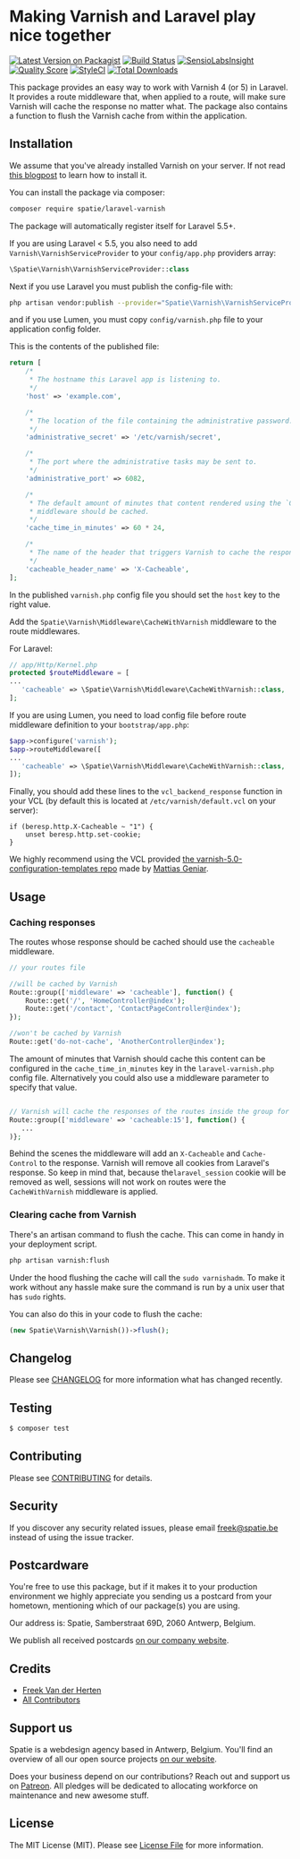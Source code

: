 # Making Varnish and Laravel play nice together

[![Latest Version on Packagist](https://img.shields.io/packagist/v/spatie/laravel-varnish.svg?style=flat-square)](https://packagist.org/packages/spatie/laravel-varnish)
[![Build Status](https://img.shields.io/travis/spatie/laravel-varnish/master.svg?style=flat-square)](https://travis-ci.org/spatie/laravel-varnish)
[![SensioLabsInsight](https://img.shields.io/sensiolabs/i/d884a8bb-d97c-4e9c-a2f0-3e673e80add3.svg?style=flat-square)](https://insight.sensiolabs.com/projects/d884a8bb-d97c-4e9c-a2f0-3e673e80add3)
[![Quality Score](https://img.shields.io/scrutinizer/g/spatie/laravel-varnish.svg?style=flat-square)](https://scrutinizer-ci.com/g/spatie/laravel-varnish)
[![StyleCI](https://styleci.io/repos/72834357/shield?branch=master)](https://styleci.io/repos/72834357)
[![Total Downloads](https://img.shields.io/packagist/dt/spatie/laravel-varnish.svg?style=flat-square)](https://packagist.org/packages/spatie/laravel-varnish)

This package provides an easy way to work with Varnish 4 (or 5) in Laravel. It provides a route middleware that, when applied to a route, will make sure Varnish will cache the response no matter what. The package also contains a function to flush the Varnish cache from within the application.

## Installation

We assume that you've already installed Varnish on your server. If not read [this blogpost](https://murze.be/2017/01/varnish-on-a-laravel-forge-server/) to learn how to install it.


You can install the package via composer:

``` bash
composer require spatie/laravel-varnish
```

The package will automatically register itself for Laravel 5.5+. 

If you are using Laravel < 5.5, you also need to add `Varnish\VarnishServiceProvider` to your `config/app.php` providers array:
```php
\Spatie\Varnish\VarnishServiceProvider::class
```
Next if you use Laravel you must publish the config-file with:

```bash
php artisan vendor:publish --provider="Spatie\Varnish\VarnishServiceProvider" --tag="config"
```
and if you use Lumen, you must copy `config/varnish.php` file to your application config folder.

This is the contents of the published file:

```php
return [
    /*
     * The hostname this Laravel app is listening to.
     */
    'host' => 'example.com',

    /*
     * The location of the file containing the administrative password.
     */
    'administrative_secret' => '/etc/varnish/secret',

    /*
     * The port where the administrative tasks may be sent to.
     */
    'administrative_port' => 6082,

    /*
     * The default amount of minutes that content rendered using the `CacheWithVarnish`
     * middleware should be cached.
     */
    'cache_time_in_minutes' => 60 * 24,

    /*
     * The name of the header that triggers Varnish to cache the response.
     */
    'cacheable_header_name' => 'X-Cacheable',
];
```

In the published `varnish.php` config file you should set the `host` key to the right value.

Add the `Spatie\Varnish\Middleware\CacheWithVarnish` middleware to the route middlewares.

For Laravel:
```php
// app/Http/Kernel.php
protected $routeMiddleware = [
...
   'cacheable' => \Spatie\Varnish\Middleware\CacheWithVarnish::class,
];
```
If you are using Lumen, you need to load config file before route middleware definition to your `bootstrap/app.php`:
```php
$app->configure('varnish');
$app->routeMiddleware([
...
   'cacheable' => \Spatie\Varnish\Middleware\CacheWithVarnish::class,
]);
```
Finally, you should add these lines to the `vcl_backend_response` function in your VCL (by default this is located at `/etc/varnish/default.vcl` on your server):

```
if (beresp.http.X-Cacheable ~ "1") {
    unset beresp.http.set-cookie;
}
```

We highly recommend using the VCL provided [the varnish-5.0-configuration-templates repo](https://github.com/mattiasgeniar/varnish-5.0-configuration-templates) made by [Mattias Geniar](https://github.com/mattiasgeniar).

## Usage

### Caching responses

The routes whose response should be cached should use the `cacheable` middleware.

```php
// your routes file

//will be cached by Varnish
Route::group(['middleware' => 'cacheable'], function() {
    Route::get('/', 'HomeController@index');
    Route::get('/contact', 'ContactPageController@index');
});

//won't be cached by Varnish
Route::get('do-not-cache', 'AnotherController@index');
```

The amount of minutes that Varnish should cache this content can be configured in the `cache_time_in_minutes` key in the `laravel-varnish.php` config file. Alternatively you could also use a middleware parameter to specify that value.

```php

// Varnish will cache the responses of the routes inside the group for 15 minutes
Route::group(['middleware' => 'cacheable:15'], function() {
   ...
)};
```

Behind the scenes the middleware will add an `X-Cacheable` and `Cache-Control` to the response. Varnish will remove all cookies from Laravel's response. So keep in mind that, because the`laravel_session` cookie will be removed as well, sessions will not work on routes were the `CacheWithVarnish` middleware is applied.

### Clearing cache from Varnish

There's an artisan command to flush the cache. This can come in handy in your deployment script.

```bash
php artisan varnish:flush
```

Under the hood flushing the cache will call the `sudo varnishadm`. To make it work without any hassle make sure the command is run by a unix user that has `sudo` rights.

You can also do this in your code to flush the cache:

```php
(new Spatie\Varnish\Varnish())->flush();
```

## Changelog

Please see [CHANGELOG](CHANGELOG.md) for more information what has changed recently.

## Testing

``` bash
$ composer test
```

## Contributing

Please see [CONTRIBUTING](CONTRIBUTING.md) for details.

## Security

If you discover any security related issues, please email freek@spatie.be instead of using the issue tracker.

## Postcardware

You're free to use this package, but if it makes it to your production environment we highly appreciate you sending us a postcard from your hometown, mentioning which of our package(s) you are using.

Our address is: Spatie, Samberstraat 69D, 2060 Antwerp, Belgium.

We publish all received postcards [on our company website](https://spatie.be/en/opensource/postcards).

## Credits

- [Freek Van der Herten](https://github.com/freekmurze)
- [All Contributors](../../contributors)

## Support us

Spatie is a webdesign agency based in Antwerp, Belgium. You'll find an overview of all our open source projects [on our website](https://spatie.be/opensource).

Does your business depend on our contributions? Reach out and support us on [Patreon](https://www.patreon.com/spatie). 
All pledges will be dedicated to allocating workforce on maintenance and new awesome stuff.

## License

The MIT License (MIT). Please see [License File](LICENSE.md) for more information.
